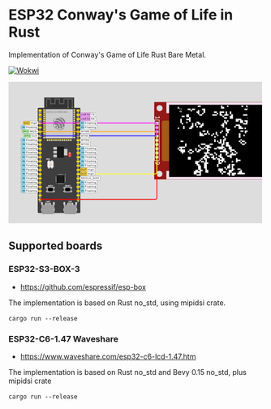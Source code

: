 # ESP32 Conway's Game of Life in Rust

Implementation of Conway's Game of Life Rust Bare Metal.

[![Wokwi](https://img.shields.io/endpoint?url=https%3A%2F%2Fwokwi.com%2Fbadge%2Fclick-to-simulate.json)](https://wokwi.com/projects/380370193649185793)

![ESP32 Conways Game of Life in Rust](esp32-conways-game-of-life-rs.png)

## Supported boards

### ESP32-S3-BOX-3

- https://github.com/espressif/esp-box

The implementation is based on Rust no\_std, using mipidsi crate.

```
cargo run --release
```

### ESP32-C6-1.47 Waveshare

- https://www.waveshare.com/esp32-c6-lcd-1.47.htm

The implementation is based on Rust no\_std and Bevy 0.15 no\_std, plus mipidsi crate

```
cargo run --release
```

